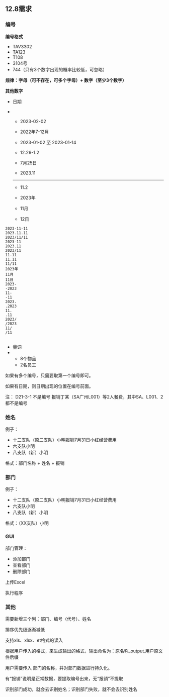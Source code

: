 ## 12.8需求

### 编号

**编号格式**

- TAV3302
- TA123
- T108
- 3104号
- 744（只有3个数字出现的概率比较低，可忽略）

**规律：字母（可不存在，可多个字母）+ 数字（至少3个数字）**



**其他数字**

- 日期

- - 2023-02-02
  
  - 2022年7-12月
  
  - 2023-01-02 至 2023-01-14

  - 12.29-1.2
  
  - 7月25日
  
  - 2023.11
  
  - ----------------------
  
  - 11.2
  
  - 2023年
  
  - 11月
  
  - 12日

```
2023-11-11
2023.11.11
2023/11/11
2023-11
2023.11
2023/11
11-11
11.11
11/11
2023年
11月
11日
2023-
-2023
11-
-11
2023.
.2023
11.
.11
2023/
/2023
11/
/11


```



- 量词
- - 8个物品
  - 2名员工



如果有多个编号，只需要取第一个编号即可。

如果有日期，则日期出现的位置在编号前面。



注：
D21-3-1 不是编号
报销丁某（SA广州L001）等2人餐费，其中SA、L001、2都不是编号



### 姓名

例子：

- 十二支队（原二支队）小明报销7月31日小红经营费用
- 六支队小明
- 八支队（新）小明

格式：部门名称 + 姓名 + 报销



### 部门

例子：

- 十二支队（原二支队）小明报销7月31日小红经营费用
- 六支队小明
- 八支队（新）小明

格式：（XX支队）小明

### GUI

部门管理：

- 添加部门
- 查看部门
- 删除部门

上传Excel

执行程序



### 其他

需要新增三个列：部门、编号（代号）、姓名

排序优先级逐渐减低



支持xls、xlsx、et格式的读入

根据用户传入的格式，来生成输出的格式，输出命名为：原名称_output.用户原文件后缀



用户需要传入 部门的名称，并对部门数据进行持久化。



有“报销”说明是正常数据，要提取编号出来，无“报销”不提取

识别部门成功，就会去识别姓名；识别部门失败，就不会去识别姓名

